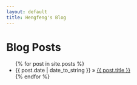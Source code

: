 ```yaml
---
layout: default
title: Hengfeng's Blog
---
```


<div id="home">
  <h1>Blog Posts</h1>
  <ul class="posts">
    {% for post in site.posts %}
      <li><span class="post-date-span">{{ post.date | date_to_string }}</span> &raquo; <a href="{{ post.url }}">{{ post.title }}</a></li>
    {% endfor %}
  </ul>
</div>



